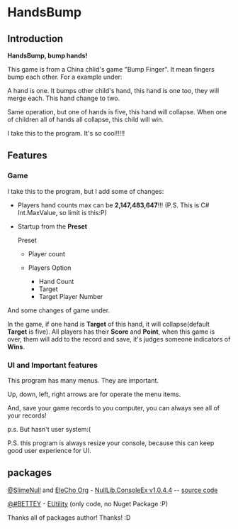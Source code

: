 # HandsBump
## Introduction
**HandsBump, bump hands!**

This game is from a China chlid's game "Bump Finger". It mean fingers bump each other. For a example under:

A hand is one. It bumps other child's hand, this hand is one too, they will merge each. This hand change to two.

Same operation, but one of hands is five, this hand will collapse. When one of children all of hands all collapse, this child will win.

I take this to the program. It's so cool!!!!!

## Features

### Game

I take this to the program, but I add some of changes:
- Players hand counts max can be **2,147,483,647**!!! (P.S. This is C# Int.MaxValue, so limit is this:P)
- Startup from the **Preset**

  Preset
  - Player count
  - Players Option
    
    - Hand Count
    - Target
    - Target Player Number

And some changes of game under.

In the game, if one hand is **Target** of this hand, it will collapse(default **Target** is five). All players has their **Score** and **Point**, when this game is over, them will add to the record and save, it's judges someone indicators of **Wins**.

### UI and Important features

This program has many menus. They are important.

Up, down, left, right arrows are for operate the menu items.

And, save your game records to you computer, you can always see all of your records! 

p.s. But hasn't user system:(

P.S. this program is always resize your console, because this can keep good user experience for UI.

## packages

[@SlimeNull](https://github.com/SlimeNull) and [EleCho Org](https://github.com/OrgEleCho) - [NullLib.ConsoleEx v1.0.4.4](https://www.nuget.org/packages/NullLib.ConsoleEx/1.0.4.4) --  [source code](https://github.com/OrgEleCho/EleCho.ConsoleEx)

[@#BETTEY](https://github.com/BETTEY-developers) - [EUtility](https://github.com/BETTEY-developers/EUtility) (only code, no Nuget Package :P)

Thanks all of packages author! Thanks! :D
